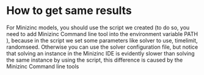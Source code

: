 # How to get same results

For Minizinc models, you should use the script we created (to do so, you need to add Minizinc Command line tool into the environment variable PATH ), because in the script we set some parameters like solver to use, timelimit, randomseed. Otherwise you can use the solver configuration file, but notice that solving an instance in the Minizinc IDE is evidently slower than solving the same instance by using the script, this difference is caused by the Minizinc Command line tools